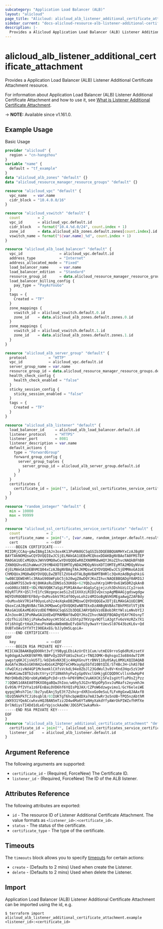 ```yaml
---
subcategory: "Application Load Balancer (ALB)"
layout: "alicloud"
page_title: "Alicloud: alicloud_alb_listener_additional_certificate_attachment"
sidebar_current: "docs-alicloud-resource-alb-listener-additional-certificate-attachment"
description: |-
  Provides a Alicloud Application Load Balancer (ALB) Listener Additional Certificate Attachment resource.
---
```


# alicloud_alb_listener_additional_certificate_attachment

Provides a Application Load Balancer (ALB) Listener Additional Certificate Attachment resource.

For information about Application Load Balancer (ALB) Listener Additional Certificate Attachment and how to use it, see [What is Listener Additional Certificate Attachment](https://www.alibabacloud.com/help/en/slb/application-load-balancer/developer-reference/api-alb-2020-06-16-associateadditionalcertificateswithlistener).

-> **NOTE:** Available since v1.161.0.

## Example Usage

Basic Usage

```terraform
provider "alicloud" {
  region = "cn-hangzhou"
}
variable "name" {
  default = "tf_example"
}
data "alicloud_alb_zones" "default" {}
data "alicloud_resource_manager_resource_groups" "default" {}

resource "alicloud_vpc" "default" {
  vpc_name   = var.name
  cidr_block = "10.4.0.0/16"
}

resource "alicloud_vswitch" "default" {
  count        = 2
  vpc_id       = alicloud_vpc.default.id
  cidr_block   = format("10.4.%d.0/24", count.index + 1)
  zone_id      = data.alicloud_alb_zones.default.zones[count.index].id
  vswitch_name = format("${var.name}_%d", count.index + 1)
}

resource "alicloud_alb_load_balancer" "default" {
  vpc_id                 = alicloud_vpc.default.id
  address_type           = "Internet"
  address_allocated_mode = "Fixed"
  load_balancer_name     = var.name
  load_balancer_edition  = "Standard"
  resource_group_id      = data.alicloud_resource_manager_resource_groups.default.groups.0.id
  load_balancer_billing_config {
    pay_type = "PayAsYouGo"
  }
  tags = {
    Created = "TF"
  }
  zone_mappings {
    vswitch_id = alicloud_vswitch.default.0.id
    zone_id    = data.alicloud_alb_zones.default.zones.0.id
  }
  zone_mappings {
    vswitch_id = alicloud_vswitch.default.1.id
    zone_id    = data.alicloud_alb_zones.default.zones.1.id
  }
}

resource "alicloud_alb_server_group" "default" {
  protocol          = "HTTP"
  vpc_id            = alicloud_vpc.default.id
  server_group_name = var.name
  resource_group_id = data.alicloud_resource_manager_resource_groups.default.groups.0.id
  health_check_config {
    health_check_enabled = "false"
  }
  sticky_session_config {
    sticky_session_enabled = "false"
  }
  tags = {
    Created = "TF"
  }
}

resource "alicloud_alb_listener" "default" {
  load_balancer_id     = alicloud_alb_load_balancer.default.id
  listener_protocol    = "HTTPS"
  listener_port        = 8081
  listener_description = var.name
  default_actions {
    type = "ForwardGroup"
    forward_group_config {
      server_group_tuples {
        server_group_id = alicloud_alb_server_group.default.id
      }
    }
  }
  certificates {
    certificate_id = join("", [alicloud_ssl_certificates_service_certificate.default.0.id, "-cn-hangzhou"])
  }
}

resource "random_integer" "default" {
  min = 10000
  max = 99999
}

resource "alicloud_ssl_certificates_service_certificate" "default" {
  count            = 2
  certificate_name = join("-", [var.name, random_integer.default.result, count.index])
  cert             = <<EOF
-----BEGIN CERTIFICATE-----
MIIDRjCCAq+gAwIBAgIJAJn3ox4K13PoMA0GCSqGSIb3DQEBBQUAMHYxCzAJBgNV
BAYTAkNOMQswCQYDVQQIEwJCSjELMAkGA1UEBxMCQkoxDDAKBgNVBAoTA0FMSTEP
MA0GA1UECxMGQUxJWVVOMQ0wCwYDVQQDEwR0ZXN0MR8wHQYJKoZIhvcNAQkBFhB0
ZXN0QGhvdG1haWwuY29tMB4XDTE0MTEyNDA2MDQyNVoXDTI0MTEyMTA2MDQyNVow
djELMAkGA1UEBhMCQ04xCzAJBgNVBAgTAkJKMQswCQYDVQQHEwJCSjEMMAoGA1UE
ChMDQUxJMQ8wDQYDVQQLEwZBTElZVU4xDTALBgNVBAMTBHRlc3QxHzAdBgkqhkiG
9w0BCQEWEHRlc3RAaG90bWFpbC5jb20wgZ8wDQYJKoZIhvcNAQEBBQADgY0AMIGJ
AoGBAM7SS3e9+Nj0HKAsRuIDNSsS3UK6b+62YQb2uuhKrp1HMrOx61WSDR2qkAnB
coG00Uz38EE+9DLYNUVQBK7aSgLP5M1Ak4wr4GqGyCgjejzzh3DshUzLCCy2rook
KOyRTlPX+Q5l7rE1fcSNzgepcae5i2sE1XXXzLRIDIvQxcspAgMBAAGjgdswgdgw
HQYDVR0OBBYEFBdy+OuMsvbkV7R14f0OyoLoh2z4MIGoBgNVHSMEgaAwgZ2AFBdy
+OuMsvbkV7R14f0OyoLoh2z4oXqkeDB2MQswCQYDVQQGEwJDTjELMAkGA1UECBMC
QkoxCzAJBgNVBAcTAkJKMQwwCgYDVQQKEwNBTEkxDzANBgNVBAsTBkFMSVlVTjEN
MAsGA1UEAxMEdGVzdDEfMB0GCSqGSIb3DQEJARYQdGVzdEBob3RtYWlsLmNvbYIJ
AJn3ox4K13PoMAwGA1UdEwQFMAMBAf8wDQYJKoZIhvcNAQEFBQADgYEAY7KOsnyT
cQzfhiiG7ASjiPakw5wXoycHt5GCvLG5htp2TKVzgv9QTliA3gtfv6oV4zRZx7X1
Ofi6hVgErtHaXJheuPVeW6eAW8mHBoEfvDAfU3y9waYrtUevSl07643bzKL6v+Qd
DUBTxOAvSYfXTtI90EAxEG/bJJyOm5LqoiA=
-----END CERTIFICATE-----
EOF
  key              = <<EOF
-----BEGIN RSA PRIVATE KEY-----
MIICXAIBAAKBgQDO0kt3vfjY9BygLEbiAzUrEt1Cum/utmEG9rroSq6dRzKzsetV
kg0dqpAJwXKBtNFM9/BBPvQy2DVFUASu2koCz+TNQJOMK+BqhsgoI3o884dw7IVM
ywgstq6KJCjskU5T1/kOZe6xNX3Ejc4HqXGnuYtrBNV118y0SAyL0MXLKQIDAQAB
AoGAfe3NxbsGKhN42o4bGsKZPQDfeCHMxayGp5bTd10BtQIE/ST4BcJH+ihAS7Bd
6FwQlKzivNd4GP1MckemklCXfsVckdL94e8ZbJl23GdWul3v8V+KndJHqv5zVJmP
hwWoKimwIBTb2s0ctVryr2f18N4hhyFw1yGp0VxclGHkjgECQQD9CvllsnOwHpP4
MdrDHbdb29QrobKyKW8pPcDd+sth+kP6Y8MnCVuAKXCKj5FeIsgVtfluPOsZjPzz
71QQWS1dAkEA0T0KXO8gaBQwJhIoo/w6hy5JGZnrNSpOPp5xvJuMAafs2eyvmhJm
Ev9SN/Pf2VYa1z6FEnBaLOVD6hf6YQIsPQJAX/CZPoW6dzwgvimo1/GcY6eleiWE
qygqjWhsh71e/3bz7yuEAnj5yE3t7Zshcp+dXR3xxGo0eSuLfLFxHgGxwQJAAxf8
9DzQ5NkPkTCJi0sqbl8/03IUKTgT6hcbpWdDXa7m8J3wRr3o5nUB+TPQ5nzAbthM
zWX931YQeACcwhxvHQJBAN5mTzzJD4w4Ma6YTaNHyXakdYfyAWrOkPIWZxfhMfXe
DrlNdiysTI4Dd1dLeErVpjsckAaOW/JDG5PCSwkaMxk=
-----END RSA PRIVATE KEY-----
EOF
}
resource "alicloud_alb_listener_additional_certificate_attachment" "default" {
  certificate_id = join("", [alicloud_ssl_certificates_service_certificate.default.1.id, "-cn-hangzhou"])
  listener_id    = alicloud_alb_listener.default.id
}
```

## Argument Reference

The following arguments are supported:

* `certificate_id` - (Required, ForceNew) The Certificate ID.
* `listener_id` - (Required, ForceNew) The ID of the ALB listener.

## Attributes Reference

The following attributes are exported:

* `id` - The resource ID of Listener Additional Certificate Attachment. The value formats as `<listener_id>:<certificate_id>`.
* `status` - The status of the certificate.
* `certificate_type` - The type of the certificate.


## Timeouts

The `timeouts` block allows you to specify [timeouts](https://www.terraform.io/docs/configuration-0-11/resources.html#timeouts) for certain actions:

* `create` - (Defaults to 2 mins) Used when create the Listener.
* `delete` - (Defaults to 2 mins) Used when delete the Listener.


## Import

Application Load Balancer (ALB) Listener Additional Certificate Attachment can be imported using the id, e.g.

```shell
$ terraform import alicloud_alb_listener_additional_certificate_attachment.example <listener_id>:<certificate_id>
```